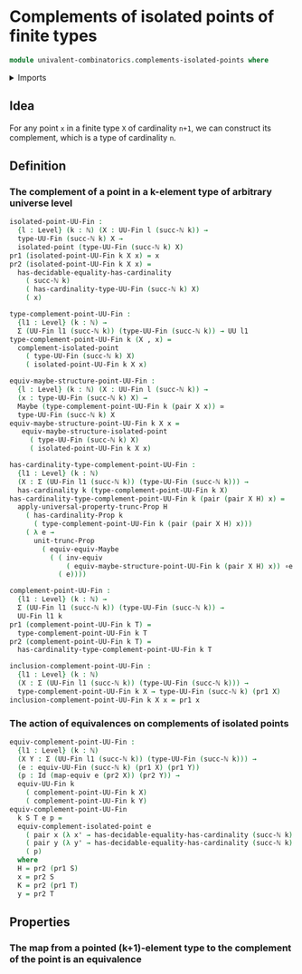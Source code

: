 # Complements of isolated points of finite types

```agda
module univalent-combinatorics.complements-isolated-points where
```

<details><summary>Imports</summary>

```agda
open import elementary-number-theory.natural-numbers

open import foundation.dependent-pair-types
open import foundation.equivalences
open import foundation.equivalences-maybe
open import foundation.identity-types
open import foundation.isolated-points
open import foundation.maybe
open import foundation.propositional-truncations
open import foundation.universe-levels

open import univalent-combinatorics.equality-finite-types
open import univalent-combinatorics.finite-types
```

</details>

## Idea

For any point `x` in a finite type `X` of cardinality `n+1`, we can construct its complement, which is a type of cardinality `n`.

## Definition

### The complement of a point in a k-element type of arbitrary universe level

```agda
isolated-point-UU-Fin :
  {l : Level} (k : ℕ) (X : UU-Fin l (succ-ℕ k)) →
  type-UU-Fin (succ-ℕ k) X →
  isolated-point (type-UU-Fin (succ-ℕ k) X)
pr1 (isolated-point-UU-Fin k X x) = x
pr2 (isolated-point-UU-Fin k X x) =
  has-decidable-equality-has-cardinality
    ( succ-ℕ k)
    ( has-cardinality-type-UU-Fin (succ-ℕ k) X)
    ( x)

type-complement-point-UU-Fin :
  {l1 : Level} (k : ℕ) →
  Σ (UU-Fin l1 (succ-ℕ k)) (type-UU-Fin (succ-ℕ k)) → UU l1
type-complement-point-UU-Fin k (X , x) =
  complement-isolated-point
    ( type-UU-Fin (succ-ℕ k) X)
    ( isolated-point-UU-Fin k X x)

equiv-maybe-structure-point-UU-Fin :
  {l : Level} (k : ℕ) (X : UU-Fin l (succ-ℕ k)) →
  (x : type-UU-Fin (succ-ℕ k) X) →
  Maybe (type-complement-point-UU-Fin k (pair X x)) ≃
  type-UU-Fin (succ-ℕ k) X
equiv-maybe-structure-point-UU-Fin k X x =
   equiv-maybe-structure-isolated-point
     ( type-UU-Fin (succ-ℕ k) X)
     ( isolated-point-UU-Fin k X x)

has-cardinality-type-complement-point-UU-Fin :
  {l1 : Level} (k : ℕ)
  (X : Σ (UU-Fin l1 (succ-ℕ k)) (type-UU-Fin (succ-ℕ k))) →
  has-cardinality k (type-complement-point-UU-Fin k X)
has-cardinality-type-complement-point-UU-Fin k (pair (pair X H) x) =
  apply-universal-property-trunc-Prop H
    ( has-cardinality-Prop k
      ( type-complement-point-UU-Fin k (pair (pair X H) x)))
    ( λ e →
      unit-trunc-Prop
        ( equiv-equiv-Maybe
          ( ( inv-equiv
              ( equiv-maybe-structure-point-UU-Fin k (pair X H) x)) ∘e
            ( e))))

complement-point-UU-Fin :
  {l1 : Level} (k : ℕ) →
  Σ (UU-Fin l1 (succ-ℕ k)) (type-UU-Fin (succ-ℕ k)) →
  UU-Fin l1 k
pr1 (complement-point-UU-Fin k T) =
  type-complement-point-UU-Fin k T
pr2 (complement-point-UU-Fin k T) =
  has-cardinality-type-complement-point-UU-Fin k T

inclusion-complement-point-UU-Fin :
  {l1 : Level} (k : ℕ)
  (X : Σ (UU-Fin l1 (succ-ℕ k)) (type-UU-Fin (succ-ℕ k))) →
  type-complement-point-UU-Fin k X → type-UU-Fin (succ-ℕ k) (pr1 X)
inclusion-complement-point-UU-Fin k X x = pr1 x
```

### The action of equivalences on complements of isolated points

```agda
equiv-complement-point-UU-Fin :
  {l1 : Level} (k : ℕ)
  (X Y : Σ (UU-Fin l1 (succ-ℕ k)) (type-UU-Fin (succ-ℕ k))) →
  (e : equiv-UU-Fin (succ-ℕ k) (pr1 X) (pr1 Y))
  (p : Id (map-equiv e (pr2 X)) (pr2 Y)) →
  equiv-UU-Fin k
    ( complement-point-UU-Fin k X)
    ( complement-point-UU-Fin k Y)
equiv-complement-point-UU-Fin
  k S T e p =
  equiv-complement-isolated-point e
    ( pair x (λ x' → has-decidable-equality-has-cardinality (succ-ℕ k) H x x'))
    ( pair y (λ y' → has-decidable-equality-has-cardinality (succ-ℕ k) K y y'))
    ( p)
  where
  H = pr2 (pr1 S)
  x = pr2 S
  K = pr2 (pr1 T)
  y = pr2 T
```

## Properties

### The map from a pointed (k+1)-element type to the complement of the point is an equivalence
